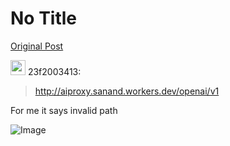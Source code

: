 # No Title

[Original Post](https://discourse.onlinedegree.iitm.ac.in/t/164277/371)

<aside class="quote group-ds-students" data-username="23f2003413" data-post="368" data-topic="164277">
<div class="title">
<div class="quote-controls"></div>
<img alt="" width="24" height="24" src="https://dub1.discourse-cdn.com/flex013/user_avatar/discourse.onlinedegree.iitm.ac.in/23f2003413/48/66883_2.png" class="avatar"> 23f2003413:</div>
<blockquote>
<p><a href="http://aiproxy.sanand.workers.dev/openai/v1" rel="noopener nofollow ugc">http://aiproxy.sanand.workers.dev/openai/v1</a></p>
</blockquote>
</aside>
<p>For me it says invalid path</p>

![Image](https://dub1.discourse-cdn.com/flex013/user_avatar/discourse.onlinedegree.iitm.ac.in/23f2003413/48/66883_2.png)
